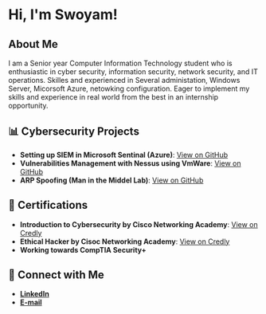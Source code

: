 <h1>Hi, I'm Swoyam!</h1>
<h2>About Me</h2>
<p>I am a Senior year Computer Information Technology student who is enthusiastic in cyber security, information security, network security, and IT operations. Skilles and experienced in Several administation, Windows Server, Micorsoft Azure, netowking configuration. Eager to implement my skills and experience in real world from the best in an internship opportunity.</p>

<h2>📊 Cybersecurity Projects</h2>
<ul>
  <li><b>Setting up SIEM in Microsoft Sentinal (Azure)</b>: <a href="https://github.com/Swoyam21/Sentinel_Lab-HoneyPot">View on GitHub</a></li>
  <li><b>Vulnerabilities Management with Nessus using VmWare</b>: <a href="https://github.com/Swoyam21/Vulnerability-Management-with-Nessus">View on GitHub</a></li>
  <li><b>ARP Spoofing (Man in the Middel Lab)</b>: <a href="https://github.com/Swoyam21/arp-spoofing-mitm-lab">View on GitHub</a></li>
</ul>



<h2>🏅 Certifications</h2>
<ul>
  <li><b>Introduction to Cybersecurity by Cisco Networking Academy</b>: <a href="https://www.credly.com/badges/ca0a84fc-8b8e-4731-8fdf-28b6bae33c01">View on Credly</a></li>
  <li><b>Ethical Hacker by Cisoc Networking Academy</b>: <a href="https://www.credly.com/badges/f22014a6-8b89-4e8f-9fb1-89fd90335989">View on Credly</a></li>
  <li><b>Working towards CompTIA Security+<b></li>
</ul>

<h2>🤝 Connect with Me</h2>
<ul>
  <li><a href="https://www.linkedin.com/in/swoyam-bista/">LinkedIn</a></li>
  <li><a href="mailto:swoyam.bista4321@gmail.com">E-mail</a></li>
</ul>
